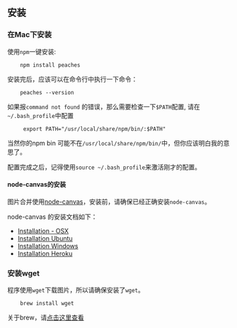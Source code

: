 ## 安装
### 在Mac下安装
使用`npm`一键安装:
        
        npm install peaches
       
安装完后，应该可以在命令行中执行一下命令：

        peaches --version
        
如果报`command not found` 的错误，那么需要检查一下`$PATH`配置, 请在 `~/.bash_profile`中配置
 
         export PATH="/usr/local/share/npm/bin/:$PATH"
       
当然你的npm bin 可能不在`/usr/local/share/npm/bin/`中，但你应该明白我的意思了。

配置完成之后，记得使用`source ~/.bash_profile`来激活刚才的配置。

#### node-canvas的安装
图片合并使用[node-canvas](https://github.com/LearnBoost/node-canvas)，安装前，请确保已经正确安装`node-canvas`。

node-canvas 的安装文档如下：
* [Installation - OSX](https://github.com/LearnBoost/node-canvas/wiki/Installation---OSX)
* [Installation Ubuntu](https://github.com/LearnBoost/node-canvas/wiki/Installation---Ubuntu)
* [Installation Windows](https://github.com/LearnBoost/node-canvas/wiki/Installation---Windows)
* [Installation Heroku](https://github.com/LearnBoost/node-canvas/wiki/Installation-Heroku)

###  安装wget
程序使用`wget`下载图片，所以请确保安装了`wget`。
        
        brew install wget

关于brew，请[点击这里查看](http://mxcl.github.com/homebrew/)